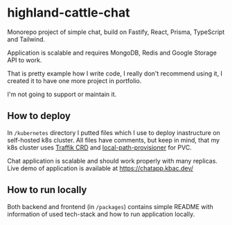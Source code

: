 # highland-cattle-chat

Monorepo project of simple chat, build on Fastify, React, Prisma, TypeScript and Tailwind.

Application is scalable and requires MongoDB, Redis and Google Storage API to work.

That is pretty example how I write code, I really don't recommend using it, I created it to have one more project in portfolio.

I'm not going to support or maintain it.

## How to deploy

In `/kubernetes` directory I putted files which I use to deploy inastructure on self-hosted k8s cluster. All files have comments, but keep in mind, that my k8s cluster uses [Traffik CRD](https://doc.traefik.io/traefik/providers/kubernetes-crd/) and [local-path-provisioner](https://github.com/rancher/local-path-provisioner) for PVC.

Chat application is scalable and should work properly with many replicas. Live demo of application is available at https://chatapp.kbac.dev/

## How to run locally

Both backend and frontend (in `/packages`) contains simple README with information of used tech-stack and how to run application locally.
